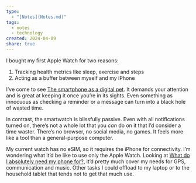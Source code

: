 ```yaml
---
type:
  - "[Notes](Notes.md)"
tags:
  - notes
  - technology
created: 2024-04-09
share: true
---
```


I bought my first Apple Watch for two reasons:
1. Tracking health metrics like sleep, exercise and steps 
2. Acting as a buffer between myself and my iPhone

I’ve come to see [The smartphone as a digital pet](../The%20smartphone%20as%20a%20digital%20pet.md). It demands your attention and is great at keeping it once you’re in its sights. Even something as innocuous as checking a reminder or a message can turn into a black hole of wasted time.

In contrast, the smartwatch is blissfully passive. Even with all notifications turned on, there’s not a whole lot that you _can_ do on it that I’d consider a time waster. There’s no browser, no social media, no games. It feels more like a tool than a general-purpose computer.

My current watch has no eSIM, so it requires the iPhone for connectivity. I’m wondering what it’d be like to use only the Apple Watch. Looking at [What do I absolutely need my phone for?](./What%20do%20I%20absolutely%20need%20my%20phone%20for?.md), it’d pretty much cover my needs for GPS, communication and music. Other tasks I could offload to my laptop or to the household tablet that tends not to get that much use.